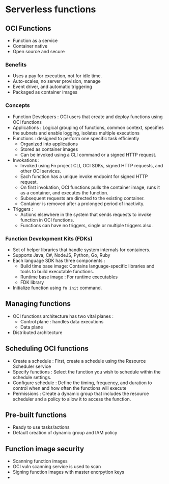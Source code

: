 # Serverless functions

## OCI Functions

- Function as a service
- Container native
- Open source and secure

### Benefits

- Uses a pay for execution, not for idle time.
- Auto-scales, no server provision, manage
- Event driver, and automatic triggering
- Packaged as container images

### Concepts

- Function Developers : OCI users that create and deploy functions using OCI functions
- Applications : Logical grouping of functions, common context, specifies the subnets and enable logging, isolates multiple executions
- Functions : designed to perform one specific task efficiently
    - Organized into applications
    - Stored as container images
    - Can be invoked using a CLI command or a signed HTTP request.
- Invokations : 
    - Invoked using Fn project CLI, OCI SDKs, signed HTTP requests, and other OCI services.
    - Each function has a unique invoke endpoint for signed HTTP request.
    - On first invokation, OCI functions pulls the container image, runs it as a container, and executes the function.
    - Subsequent requests are directed to the existing container.
    - Container is removed after a prolonged period of inactivity.
- Triggers : 
    - Actions elsewhere in the system that sends requests to invoke function in OCI functions.
    - Functions can have no triggers, single or multiple triggers also.

### Function Development Kits (FDKs)

- Set of helper libraries that handle system internals for containers.
- Supports Java, C#, NodeJS, Python, Go, Ruby
- Each language SDK has three components :
    - Build time base image: Contains language-specific libraries and tools to build executable functions.
    - Runtime base image : For runtime executables
    - FDK library
- Initialize function using `fn init` command. 

## Managing functions

- OCI functions architecture has two vital planes : 
    - Control plane : handles data executions
    - Data plane
- Distributed architecture

## Scheduling OCI functions

- Create a schedule : First, create a schedule using the Resource Scheduler service
- Specify functions : Select the function you wish to schedule within the schedule settings.
- Configure schedule : Define the timing, frequency, and duration to control when and how often the functions will execute
- Permissions : Create a dynamic group that includes the resource scheduler and a policy to allow it to access the function.

## Pre-built functions

- Ready to use tasks/actions
- Default creation of dynamic group and IAM policy

## Function image security

- Scanning function images
- OCI vuln scanning service is used to scan
- Signing function images with master encrpytion keys
- 